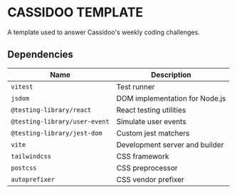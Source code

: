 # CASSIDOO TEMPLATE

A template used to answer Cassidoo's weekly coding challenges.

## Dependencies

| Name                          | Description                    |
| ----------------------------- | ------------------------------ |
| `vitest`                      | Test runner                    |
| `jsdom`                       | DOM implementation for Node.js |
| `@testing-library/react`      | React testing utilities        |
| `@testing-library/user-event` | Simulate user events           |
| `@testing-library/jest-dom`   | Custom jest matchers           |
| `vite`                        | Development server and builder |
| `tailwindcss`                 | CSS framework                  |
| `postcss`                     | CSS preprocessor               |
| `autoprefixer`                | CSS vendor prefixer            |
